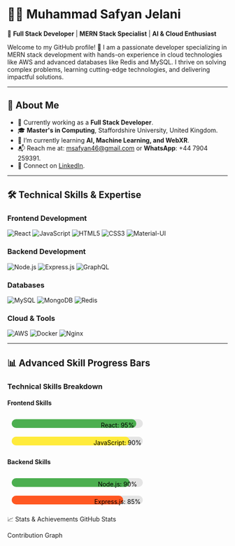 # 👨‍💻 Muhammad Safyan Jelani

🌟 **Full Stack Developer** | **MERN Stack Specialist** | **AI & Cloud Enthusiast**

Welcome to my GitHub profile! 🚀 I am a passionate developer specializing in MERN stack development with hands-on experience in cloud technologies like AWS and advanced databases like Redis and MySQL. I thrive on solving complex problems, learning cutting-edge technologies, and delivering impactful solutions.

---

## 🚀 About Me

- 🏢 Currently working as a **Full Stack Developer**.
- 🎓 **Master's in Computing**, Staffordshire University, United Kingdom.
- 🌱 I’m currently learning **AI, Machine Learning, and WebXR**.
- 📬 Reach me at: [msafyan46@gmail.com](mailto:msafyan46@gmail.com) or **WhatsApp**: +44 7904 259391.
- 💼 Connect on [LinkedIn](https://linkedin.com/in/syamehar46).

---

## 🛠️ Technical Skills & Expertise

### Frontend Development
![React](https://img.shields.io/badge/React-95%25-brightgreen?style=for-the-badge)
![JavaScript](https://img.shields.io/badge/JavaScript-90%25-yellow?style=for-the-badge)
![HTML5](https://img.shields.io/badge/HTML5-95%25-orange?style=for-the-badge)
![CSS3](https://img.shields.io/badge/CSS3-90%25-blue?style=for-the-badge)
![Material-UI](https://img.shields.io/badge/Material--UI-80%25-purple?style=for-the-badge)

### Backend Development
![Node.js](https://img.shields.io/badge/Node.js-90%25-brightgreen?style=for-the-badge)
![Express.js](https://img.shields.io/badge/Express.js-85%25-lightgrey?style=for-the-badge)
![GraphQL](https://img.shields.io/badge/GraphQL-80%25-red?style=for-the-badge)

### Databases
![MySQL](https://img.shields.io/badge/MySQL-85%25-orange?style=for-the-badge)
![MongoDB](https://img.shields.io/badge/MongoDB-90%25-green?style=for-the-badge)
![Redis](https://img.shields.io/badge/Redis-70%25-red?style=for-the-badge)

### Cloud & Tools
![AWS](https://img.shields.io/badge/AWS-75%25-yellow?style=for-the-badge)
![Docker](https://img.shields.io/badge/Docker-70%25-blue?style=for-the-badge)
![Nginx](https://img.shields.io/badge/Nginx-80%25-brightgreen?style=for-the-badge)

---

## 📊 Advanced Skill Progress Bars

### Technical Skills Breakdown

#### Frontend Skills

<svg width="100%" height="40">
  <rect x="10" y="10" width="300" height="20" rx="10" ry="10" fill="#e4e4e4"></rect>
  <rect x="10" y="10" width="285" height="20" rx="10" ry="10" fill="#4caf50"></rect>
  <text x="50%" y="25" fill="#000" font-size="14" text-anchor="middle" alignment-baseline="middle">React: 95%</text>
</svg>
<svg width="100%" height="40">
  <rect x="10" y="10" width="300" height="20" rx="10" ry="10" fill="#e4e4e4"></rect>
  <rect x="10" y="10" width="270" height="20" rx="10" ry="10" fill="#ffeb3b"></rect>
  <text x="50%" y="25" fill="#000" font-size="14" text-anchor="middle" alignment-baseline="middle">JavaScript: 90%</text>
</svg>

#### Backend Skills

<svg width="100%" height="40">
  <rect x="10" y="10" width="300" height="20" rx="10" ry="10" fill="#e4e4e4"></rect>
  <rect x="10" y="10" width="270" height="20" rx="10" ry="10" fill="#4caf50"></rect>
  <text x="50%" y="25" fill="#000" font-size="14" text-anchor="middle" alignment-baseline="middle">Node.js: 90%</text>
</svg>
<svg width="100%" height="40">
  <rect x="10" y="10" width="300" height="20" rx="10" ry="10" fill="#e4e4e4"></rect>
  <rect x="10" y="10" width="255" height="20" rx="10" ry="10" fill="#ff5722"></rect>
  <text x="50%" y="25" fill="#000" font-size="14" text-anchor="middle" alignment-baseline="middle">Express.js: 85%</text>
</svg>

📈 Stats & Achievements
GitHub Stats

Contribution Graph
